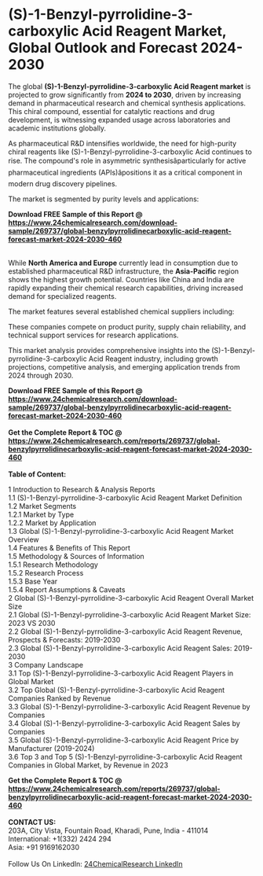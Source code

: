 <h1>(S)-1-Benzyl-pyrrolidine-3-carboxylic Acid Reagent Market, Global Outlook and Forecast 2024-2030</h1><p>The global <strong>(S)-1-Benzyl-pyrrolidine-3-carboxylic Acid Reagent market</strong> is projected to grow significantly from <strong>2024 to 2030</strong>, driven by increasing demand in pharmaceutical research and chemical synthesis applications. This chiral compound, essential for catalytic reactions and drug development, is witnessing expanded usage across laboratories and academic institutions globally.</p><p>As pharmaceutical R&amp;D intensifies worldwide, the need for high-purity chiral reagents like (S)-1-Benzyl-pyrrolidine-3-carboxylic Acid continues to rise. The compound's role in asymmetric synthesisâparticularly for active pharmaceutical ingredients (APIs)âpositions it as a critical component in modern drug discovery pipelines.</p><p>The market is segmented by purity levels and applications:</p><div><b>Download FREE Sample of this Report @ 
            <a href="https://www.24chemicalresearch.com/download-sample/269737/global-benzylpyrrolidinecarboxylic-acid-reagent-forecast-market-2024-2030-460">
            https://www.24chemicalresearch.com/download-sample/269737/global-benzylpyrrolidinecarboxylic-acid-reagent-forecast-market-2024-2030-460</a></b></div><br><p>While <strong>North America and Europe</strong> currently lead in consumption due to established pharmaceutical R&amp;D infrastructure, the <strong>Asia-Pacific</strong> region shows the highest growth potential. Countries like China and India are rapidly expanding their chemical research capabilities, driving increased demand for specialized reagents.</p><p>The market features several established chemical suppliers including:</p><p>These companies compete on product purity, supply chain reliability, and technical support services for research applications.</p><p>This market analysis provides comprehensive insights into the (S)-1-Benzyl-pyrrolidine-3-carboxylic Acid Reagent industry, including growth projections, competitive analysis, and emerging application trends from 2024 through 2030.</p><div><b>Download FREE Sample of this Report @ 
            <a href="https://www.24chemicalresearch.com/download-sample/269737/global-benzylpyrrolidinecarboxylic-acid-reagent-forecast-market-2024-2030-460">
            https://www.24chemicalresearch.com/download-sample/269737/global-benzylpyrrolidinecarboxylic-acid-reagent-forecast-market-2024-2030-460</a></b></div><br><div><b>Get the Complete Report & TOC @ 
            <a href="https://www.24chemicalresearch.com/reports/269737/global-benzylpyrrolidinecarboxylic-acid-reagent-forecast-market-2024-2030-460">
            https://www.24chemicalresearch.com/reports/269737/global-benzylpyrrolidinecarboxylic-acid-reagent-forecast-market-2024-2030-460</a></b></div><br>
            <b>Table of Content:</b><p>1 Introduction to Research & Analysis Reports<br />
    1.1 (S)-1-Benzyl-pyrrolidine-3-carboxylic Acid Reagent Market Definition<br />
    1.2 Market Segments<br />
        1.2.1 Market by Type<br />
        1.2.2 Market by Application<br />
    1.3 Global (S)-1-Benzyl-pyrrolidine-3-carboxylic Acid Reagent Market Overview<br />
    1.4 Features & Benefits of This Report<br />
    1.5 Methodology & Sources of Information<br />
        1.5.1 Research Methodology<br />
        1.5.2 Research Process<br />
        1.5.3 Base Year<br />
        1.5.4 Report Assumptions & Caveats<br />
2 Global (S)-1-Benzyl-pyrrolidine-3-carboxylic Acid Reagent Overall Market Size<br />
    2.1 Global (S)-1-Benzyl-pyrrolidine-3-carboxylic Acid Reagent Market Size: 2023 VS 2030<br />
    2.2 Global (S)-1-Benzyl-pyrrolidine-3-carboxylic Acid Reagent Revenue, Prospects & Forecasts: 2019-2030<br />
    2.3 Global (S)-1-Benzyl-pyrrolidine-3-carboxylic Acid Reagent Sales: 2019-2030<br />
3 Company Landscape<br />
    3.1 Top (S)-1-Benzyl-pyrrolidine-3-carboxylic Acid Reagent Players in Global Market<br />
    3.2 Top Global (S)-1-Benzyl-pyrrolidine-3-carboxylic Acid Reagent Companies Ranked by Revenue<br />
    3.3 Global (S)-1-Benzyl-pyrrolidine-3-carboxylic Acid Reagent Revenue by Companies<br />
    3.4 Global (S)-1-Benzyl-pyrrolidine-3-carboxylic Acid Reagent Sales by Companies<br />
    3.5 Global (S)-1-Benzyl-pyrrolidine-3-carboxylic Acid Reagent Price by Manufacturer (2019-2024)<br />
    3.6 Top 3 and Top 5 (S)-1-Benzyl-pyrrolidine-3-carboxylic Acid Reagent Companies in Global Market, by Revenue in 2023<br /></p><div><b>Get the Complete Report & TOC @ 
            <a href="https://www.24chemicalresearch.com/reports/269737/global-benzylpyrrolidinecarboxylic-acid-reagent-forecast-market-2024-2030-460">
            https://www.24chemicalresearch.com/reports/269737/global-benzylpyrrolidinecarboxylic-acid-reagent-forecast-market-2024-2030-460</a></b></div><br><b>CONTACT US:</b><br>
            203A, City Vista, Fountain Road, Kharadi, Pune, India - 411014<br>
            International: +1(332) 2424 294<br>
            Asia: +91 9169162030 <br><br>
            Follow Us On LinkedIn: <a href="https://www.linkedin.com/company/24chemicalresearch/">24ChemicalResearch LinkedIn</a>